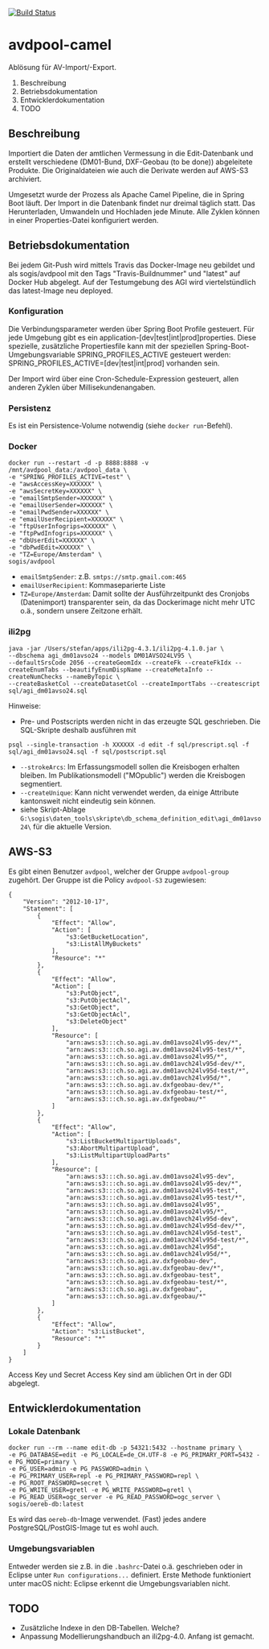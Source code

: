[![Build Status](https://travis-ci.org/sogis/avdpool-camel.svg?branch=master)](https://travis-ci.org/sogis/avdpool-camel)
# avdpool-camel
Ablösung für AV-Import/-Export.
 
1. Beschreibung
2. Betriebsdokumentation
3. Entwicklerdokumentation
4. TODO

## Beschreibung
Importiert die Daten der amtlichen Vermessung in die Edit-Datenbank und erstellt verschiedene (DM01-Bund, DXF-Geobau (to be done)) abgeleitete Produkte. Die Originaldateien wie auch die Derivate werden auf AWS-S3 archiviert.

Umgesetzt wurde der Prozess als Apache Camel Pipeline, die in Spring Boot läuft. Der Import in die Datenbank findet nur dreimal täglich statt. Das Herunterladen, Umwandeln und Hochladen jede Minute. Alle Zyklen können in einer Properties-Datei konfiguriert werden.

## Betriebsdokumentation
Bei jedem Git-Push wird mittels Travis das Docker-Image neu gebildet und als sogis/avdpool mit den Tags "Travis-Buildnummer" und "latest" auf Docker Hub abgelegt. Auf der Testumgebung des AGI wird viertelstündlich das latest-Image neu deployed.

### Konfiguration
Die Verbindungsparameter werden über Spring Boot Profile gesteuert. Für jede Umgebung gibt es ein application-[dev|test|int|prod]properties. Diese spezielle, zusätzliche Propertiesfile kann mit der speziellen Spring-Boot-Umgebungsvariable SPRING_PROFILES_ACTIVE gesteuert werden: SPRING_PROFILES_ACTIVE=[dev|test|int|prod] vorhanden sein.

Der Import wird über eine Cron-Schedule-Expression gesteuert, allen anderen Zyklen über Millisekundenangaben.

### Persistenz
Es ist ein Persistence-Volume notwendig (siehe `docker run`-Befehl).

### Docker
```
docker run --restart -d -p 8888:8888 -v /mnt/avdpool_data:/avdpool_data \
-e "SPRING_PROFILES_ACTIVE=test" \
-e "awsAccessKey=XXXXXX" \
-e "awsSecretKey=XXXXXX" \
-e "emailSmtpSender=XXXXXX" \
-e "emailUserSender=XXXXXX" \
-e "emailPwdSender=XXXXXX" \
-e "emailUserRecipient=XXXXXX" \
-e "ftpUserInfogrips=XXXXXX" \
-e "ftpPwdInfogrips=XXXXXX" \
-e "dbUserEdit=XXXXXX" \
-e "dbPwdEdit=XXXXXX" \
-e "TZ=Europe/Amsterdam" \
sogis/avdpool
```

- `emailSmtpSender`: z.B. `smtps://smtp.gmail.com:465`
- `emailUserRecipient`: Kommaseparierte Liste
- `TZ=Europe/Amsterdam`: Damit sollte der Ausführzeitpunkt des Cronjobs (Datenimport) transparenter sein, da das Dockerimage nicht mehr UTC o.ä., sondern unsere Zeitzone erhält.

### ili2pg
```
java -jar /Users/stefan/apps/ili2pg-4.3.1/ili2pg-4.1.0.jar \
--dbschema agi_dm01avso24 --models DM01AVSO24LV95 \
--defaultSrsCode 2056 --createGeomIdx --createFk --createFkIdx --createEnumTabs --beautifyEnumDispName --createMetaInfo --createNumChecks --nameByTopic \
--createBasketCol --createDatasetCol --createImportTabs --createscript sql/agi_dm01avso24.sql
```

Hinweise:
- Pre- und Postscripts werden nicht in das erzeugte SQL geschrieben. Die SQL-Skripte deshalb ausführen mit
```
psql --single-transaction -h XXXXXX -d edit -f sql/prescript.sql -f sql/agi_dm01avso24.sql -f sql/postscript.sql
```
- `--strokeArcs`: Im Erfassungsmodell sollen die Kreisbogen erhalten bleiben. Im Publikationsmodell ("MOpublic") werden die Kreisbogen segmentiert.
- `--createUnique`: Kann nicht verwendet werden, da einige Attribute kantonsweit nicht eindeutig sein können.
- siehe Skript-Ablage `G:\sogis\daten_tools\skripte\db_schema_definition_edit\agi_dm01avso24\` für die aktuelle Version. 

## AWS-S3
Es gibt einen Benutzer `avdpool`, welcher der Gruppe `avdpool-group` zugehört. Der Gruppe ist die Policy `avdpool-S3` zugewiesen:

```
{
    "Version": "2012-10-17",
    "Statement": [
        {
            "Effect": "Allow",
            "Action": [
                "s3:GetBucketLocation",
                "s3:ListAllMyBuckets"
            ],
            "Resource": "*"
        },
        {
            "Effect": "Allow",
            "Action": [
                "s3:PutObject",
                "s3:PutObjectAcl",
                "s3:GetObject",
                "s3:GetObjectAcl",
                "s3:DeleteObject"
            ],
            "Resource": [
                "arn:aws:s3:::ch.so.agi.av.dm01avso24lv95-dev/*",
                "arn:aws:s3:::ch.so.agi.av.dm01avso24lv95-test/*",
                "arn:aws:s3:::ch.so.agi.av.dm01avso24lv95/*",
                "arn:aws:s3:::ch.so.agi.av.dm01avch24lv95d-dev/*",
                "arn:aws:s3:::ch.so.agi.av.dm01avch24lv95d-test/*",
                "arn:aws:s3:::ch.so.agi.av.dm01avch24lv95d/*",
                "arn:aws:s3:::ch.so.agi.av.dxfgeobau-dev/*",
                "arn:aws:s3:::ch.so.agi.av.dxfgeobau-test/*",
                "arn:aws:s3:::ch.so.agi.av.dxfgeobau/*"
            ]
        },
        {
            "Effect": "Allow",
            "Action": [
                "s3:ListBucketMultipartUploads",
                "s3:AbortMultipartUpload",
                "s3:ListMultipartUploadParts"
            ],
            "Resource": [
                "arn:aws:s3:::ch.so.agi.av.dm01avso24lv95-dev",
                "arn:aws:s3:::ch.so.agi.av.dm01avso24lv95-dev/*",
                "arn:aws:s3:::ch.so.agi.av.dm01avso24lv95-test",
                "arn:aws:s3:::ch.so.agi.av.dm01avso24lv95-test/*",
                "arn:aws:s3:::ch.so.agi.av.dm01avso24lv95",
                "arn:aws:s3:::ch.so.agi.av.dm01avso24lv95/*",
                "arn:aws:s3:::ch.so.agi.av.dm01avch24lv95d-dev",
                "arn:aws:s3:::ch.so.agi.av.dm01avch24lv95d-dev/*",
                "arn:aws:s3:::ch.so.agi.av.dm01avch24lv95d-test",
                "arn:aws:s3:::ch.so.agi.av.dm01avch24lv95d-test/*",
                "arn:aws:s3:::ch.so.agi.av.dm01avch24lv95d",
                "arn:aws:s3:::ch.so.agi.av.dm01avch24lv95d/*",
                "arn:aws:s3:::ch.so.agi.av.dxfgeobau-dev",
                "arn:aws:s3:::ch.so.agi.av.dxfgeobau-dev/*",
                "arn:aws:s3:::ch.so.agi.av.dxfgeobau-test",
                "arn:aws:s3:::ch.so.agi.av.dxfgeobau-test/*",
                "arn:aws:s3:::ch.so.agi.av.dxfgeobau",
                "arn:aws:s3:::ch.so.agi.av.dxfgeobau/*"
            ]
        },
        {
            "Effect": "Allow",
            "Action": "s3:ListBucket",
            "Resource": "*"
        }
    ]
}
```

Access Key und Secret Access Key sind am üblichen Ort in der GDI abgelegt.

## Entwicklerdokumentation

### Lokale Datenbank
```
docker run --rm --name edit-db -p 54321:5432 --hostname primary \
-e PG_DATABASE=edit -e PG_LOCALE=de_CH.UTF-8 -e PG_PRIMARY_PORT=5432 -e PG_MODE=primary \
-e PG_USER=admin -e PG_PASSWORD=admin \
-e PG_PRIMARY_USER=repl -e PG_PRIMARY_PASSWORD=repl \
-e PG_ROOT_PASSWORD=secret \
-e PG_WRITE_USER=gretl -e PG_WRITE_PASSWORD=gretl \
-e PG_READ_USER=ogc_server -e PG_READ_PASSWORD=ogc_server \
sogis/oereb-db:latest
```

Es wird das `oereb-db`-Image verwendet. (Fast) jedes andere PostgreSQL/PostGIS-Image tut es wohl auch.

### Umgebungsvariablen
Entweder werden sie z.B. in die `.bashrc`-Datei o.ä. geschrieben oder in Eclipse unter `Run configurations...` definiert. Erste Methode funktioniert unter macOS nicht: Eclipse erkennt die Umgebungsvariablen nicht.

## TODO 
- Zusätzliche Indexe in den DB-Tabellen. Welche?
- Anpassung Modellierungshandbuch an ili2pg-4.0. Anfang ist gemacht.



